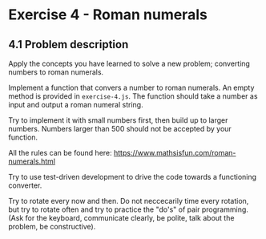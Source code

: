 # Exercise 4 - Roman numerals 

## 4.1 Problem description

Apply the concepts you have learned to solve a new problem; converting numbers to roman numerals. 

Implement a function that convers a number to roman numerals. An empty method is provided in `exercise-4.js`. The function should take a number as input and output a roman numeral string.

Try to implement it with small numbers first, then build up to larger numbers. Numbers larger than 500 should not be accepted by your function. 

All the rules can be found here: https://www.mathsisfun.com/roman-numerals.html

Try to use test-driven development to drive the code towards a functioning converter. 

Try to rotate every now and then. Do not neccecarily time every rotation, but try to rotate often and try to practice the "do's" of pair programming. (Ask for the keyboard, communicate clearly, be polite, talk about the problem, be constructive).